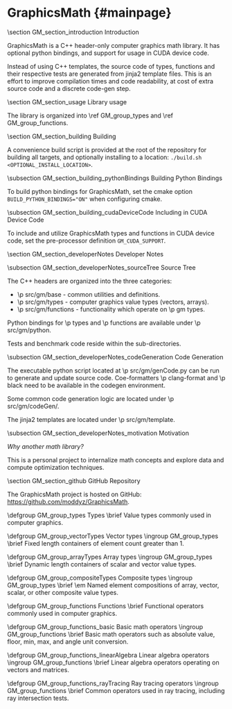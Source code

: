 # GraphicsMath {#mainpage}

\section GM_section_introduction Introduction

GraphicsMath is a C++ header-only computer graphics math library.  It has optional python bindings, and support for usage in CUDA device code.

Instead of using C++ templates, the source code of types, functions and their respective tests 
are generated from jinja2 template files.  This is an effort to improve compilation times and code readability, 
at cost of extra source code and a discrete code-gen step.

\section GM_section_usage Library usage

The library is organized into \ref GM_group_types and \ref GM_group_functions.

\section GM_section_building Building

A convenience build script is provided at the root of the repository for building all targets, and optionally installing to a location: `./build.sh <OPTIONAL_INSTALL_LOCATION>`.

\subsection GM_section_building_pythonBindings Building Python Bindings

To build python bindings for GraphicsMath, set the cmake option `BUILD_PYTHON_BINDINGS="ON"` when configuring cmake.

\subsection GM_section_building_cudaDeviceCode Including in CUDA Device Code

To include and utilize GraphicsMath types and functions in CUDA device code, set the pre-processor definition `GM_CUDA_SUPPORT`.

\section GM_section_developerNotes Developer Notes

\subsection GM_section_developerNotes_sourceTree Source Tree

The C++ headers are organized into the three categories:
- \p src/gm/base - common utilities and definitions.
- \p src/gm/types - computer graphics value types (vectors, arrays).
- \p src/gm/functions - functionality which operate on \p gm types.

Python bindings for \p types and \p functions are available under \p src/gm/python.

Tests and benchmark code reside within the sub-directories.

\subsection GM_section_developerNotes_codeGeneration Code Generation

The executable python script located at \p src/gm/genCode.py can be run to generate and update source code.  Coe-formatters \p clang-format and \p black need to be available in the codegen environment.

Some common code generation logic are located under \p src/gm/codeGen/.

The jinja2 templates are located under \p src/gm/template.

\subsection GM_section_developerNotes_motivation Motivation

<em>Why another math library?</em>  

This is a personal project to internalize math concepts and explore data and compute optimization techniques.

\section GM_section_github GitHub Repository

The GraphicsMath project is hosted on GitHub: https://github.com/moddyz/GraphicsMath.

\defgroup GM_group_types Types
\brief Value types commonly used in computer graphics.

\defgroup GM_group_vectorTypes Vector types
\ingroup GM_group_types
\brief Fixed length containers of element count greater than 1.

\defgroup GM_group_arrayTypes Array types
\ingroup GM_group_types
\brief Dynamic length containers of scalar and vector value types.

\defgroup GM_group_compositeTypes Composite types
\ingroup GM_group_types
\brief \em Named element compositions of array, vector, scalar, or other composite value types.

\defgroup GM_group_functions Functions
\brief Functional operators commonly used in computer graphics.

\defgroup GM_group_functions_basic Basic math operators
\ingroup GM_group_functions
\brief Basic math operators such as absolute value, floor, min, max, and angle unit conversion.

\defgroup GM_group_functions_linearAlgebra Linear algebra operators
\ingroup GM_group_functions
\brief Linear algebra operators operating on vectors and matrices.

\defgroup GM_group_functions_rayTracing Ray tracing operators
\ingroup GM_group_functions
\brief Common operators used in ray tracing, including ray intersection tests.
